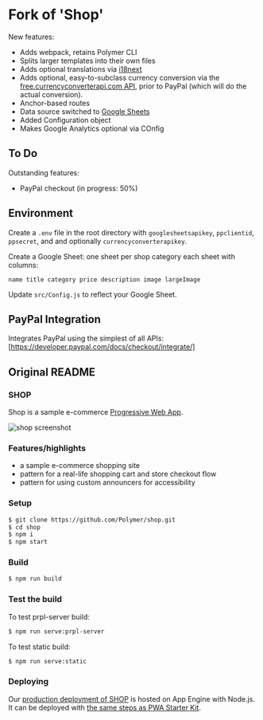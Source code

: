 # Fork of 'Shop'

New features:

* Adds webpack, retains Polymer CLI
* Splits larger templates into their own files
* Adds optional translations via [i18next](https://www.i18next.com/)
* Adds optional, easy-to-subclass currency conversion via the [free.currencyconverterapi.com API](https://free.currencyconverterapi.com/), prior to PayPal (which  will do the actual conversion).
* Anchor-based routes
* Data source switched to [Google Sheets](https://developers.google.com/sheets/api)
* Added Configuration object
* Makes Google Analytics optional via COnfig

## To Do

Outstanding features:

* PayPal checkout (in progress: 50%)

## Environment

Create a `.env` file in the root directory with  `googlesheetsapikey`,
`ppclientid`, `ppsecret`, and and optionally `currencyconverterapikey`.

Create a Google Sheet: one sheet per shop category each sheet with columns:

    name title category price description image largeImage

Update `src/Config.js` to reflect your Google Sheet.

## PayPal Integration

Integrates PayPal using the simplest of all APIs:
[https://developer.paypal.com/docs/checkout/integrate/]

## Original README

### SHOP

Shop is a sample e-commerce [Progressive Web App](https://developers.google.com/web/progressive-web-apps/).

![shop screenshot](https://user-images.githubusercontent.com/116360/39545341-c50a9184-4e05-11e8-88e0-0e1f3fa4834b.png)

### Features/highlights

- a sample e-commerce shopping site
- pattern for a real-life shopping cart and store checkout flow
- pattern for using custom announcers for accessibility

### Setup
```bash
$ git clone https://github.com/Polymer/shop.git
$ cd shop
$ npm i
$ npm start
```

### Build
```bash
$ npm run build
```

### Test the build
To test prpl-server build:
```bash
$ npm run serve:prpl-server
```
To test static build:
```bash
$ npm run serve:static
```

### Deploying

Our [production deployment of SHOP](https://shop.polymer-project.org/) is hosted on App Engine with Node.js. It can be deployed with [the same steps as PWA Starter Kit](https://polymer.github.io/pwa-starter-kit/building-and-deploying/#deploying-prpl-server).

